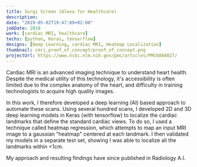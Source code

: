 ```yaml
---
title: Surgi Screen (Alexa for Healthcare)
description:
date: "2019-05-02T19:47:09+02:00"
jobDate: 2018
work: [cardiac MRI, healthcare]
techs: [python, Keras, tensorflow]
designs: [Deep Learning, cardiac MRI, Heatmap Localization]
thumbnail: cmri_proof_of_concept/proof_of_concept.png
projectUrl: https://www.ncbi.nlm.nih.gov/pmc/articles/PMC6884027/
---
```


Cardiac MRI is an advanced imaging technique to understand heart health. Despite the medical utility of this technology, it's accessibility is often limited due to the complex anatomy of the heart, and difficulty in training technologists to acquire high quality images.

In this work, I therefore developed a deep learning (AI) based approach to automate these scans. Using several hundred scans, I developed 2D and 3D deep learning models in Keras (with tensorflow) to localize the cardiac landmarks that define the standard cardiac views. To do so, I used a technique called heatmap regression, which attempts to map an input MRI image to a gaussian "heatmap" centered at each landmark. I then validated my models in a separate test set, showing I was able to localize all the landmarks within <1cm.

My approach and resulting findings have since published in Radiology A.I.
